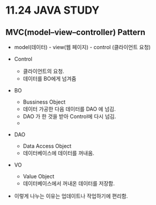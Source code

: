 # 11.24 JAVA STUDY
## MVC(model–view–controller) Pattern
- model(데이터) - view(웹 페이지) - control (클라이언트 요청)
- Control
  - 클라이언트의 요청.
  - 데이터를 BO에게 넘겨줌

- BO
  - Bussiness Object
  - 데이터 가공한 다음 데이터를 DAO 에 넘김.
  - DAO 가 한 것을 받아 Control에 다시 넘김.
  - 
- DAO
  - Data Access Object
  - 데이터베이스에 데이터를 꺼내옴.
- VO 
  - Value Object
  - 데이터베이스에서 꺼내온 데이터를 저장함.
- 이렇게 나누는 이유는 업데이트나 작업하기에 편리함.